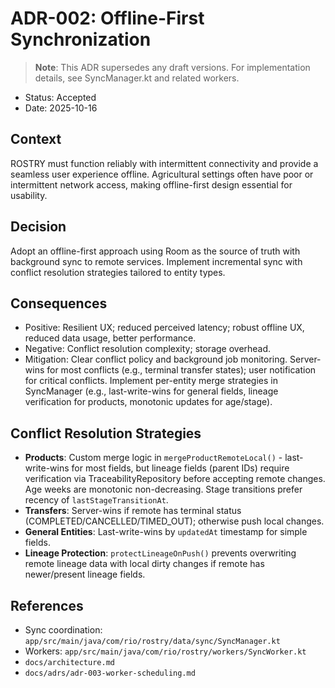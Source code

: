 # ADR-002: Offline-First Synchronization

> **Note**: This ADR supersedes any draft versions. For implementation details, see SyncManager.kt and related workers.

- Status: Accepted
- Date: 2025-10-16

## Context
ROSTRY must function reliably with intermittent connectivity and provide a seamless user experience offline. Agricultural settings often have poor or intermittent network access, making offline-first design essential for usability.

## Decision
Adopt an offline-first approach using Room as the source of truth with background sync to remote services. Implement incremental sync with conflict resolution strategies tailored to entity types.

## Consequences
- Positive: Resilient UX; reduced perceived latency; robust offline UX, reduced data usage, better performance.
- Negative: Conflict resolution complexity; storage overhead.
- Mitigation: Clear conflict policy and background job monitoring. Server-wins for most conflicts (e.g., terminal transfer states); user notification for critical conflicts. Implement per-entity merge strategies in SyncManager (e.g., last-write-wins for general fields, lineage verification for products, monotonic updates for age/stage).

## Conflict Resolution Strategies
- **Products**: Custom merge logic in `mergeProductRemoteLocal()` - last-write-wins for most fields, but lineage fields (parent IDs) require verification via TraceabilityRepository before accepting remote changes. Age weeks are monotonic non-decreasing. Stage transitions prefer recency of `lastStageTransitionAt`.
- **Transfers**: Server-wins if remote has terminal status (COMPLETED/CANCELLED/TIMED_OUT); otherwise push local changes.
- **General Entities**: Last-write-wins by `updatedAt` timestamp for simple fields.
- **Lineage Protection**: `protectLineageOnPush()` prevents overwriting remote lineage data with local dirty changes if remote has newer/present lineage fields.

## References
- Sync coordination: `app/src/main/java/com/rio/rostry/data/sync/SyncManager.kt`
- Workers: `app/src/main/java/com/rio/rostry/workers/SyncWorker.kt`
- `docs/architecture.md`
- `docs/adrs/adr-003-worker-scheduling.md`
